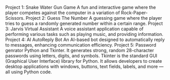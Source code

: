Project 1: Snake Water Gun Game
A fun and interactive game where the player competes against the computer in a variation of Rock-Paper-Scissors.
Project 2: Guess The Number
A guessing game where the player tries to guess a randomly generated number within a certain range.
Project 3: Jarvis Virtual Assistant
A voice assistant application capable of performing various tasks such as playing music, and providing information.
Project 4: AI AutoReply Bot
An AI-based bot designed to automatically reply to messages, enhancing communication efficiency.
Project 5: Password genrator
Python and Tkinter. It generates strong, random 28-character passwords using letters, digits, and symbols.
Tkinter is the standard GUI (Graphical User Interface) library for Python.
It allows developers to create desktop applications with windows, buttons, text fields, labels, and more — all using Python code.
